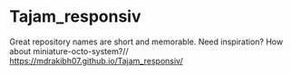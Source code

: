 # Tajam_responsiv
Great repository names are short and memorable. Need inspiration? How about miniature-octo-system?//
https://mdrakibh07.github.io/Tajam_responsiv/
